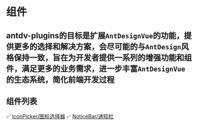 # 组件

## antdv-plugins的目标是扩展`AntDesignVue`的功能，提供更多的选择和解决方案，会尽可能的与`AntDesign`风格保持一致，旨在为开发者提供一系列的增强功能和组件，满足更多的业务需求，进一步丰富`AntDesignVue`的生态系统，简化前端开发过程

## 组件列表

✅ [IconPicker/图标选择器](/components/icon-picker/)
✅ [NoticeBar/通知栏](/components/notice-bar/)
